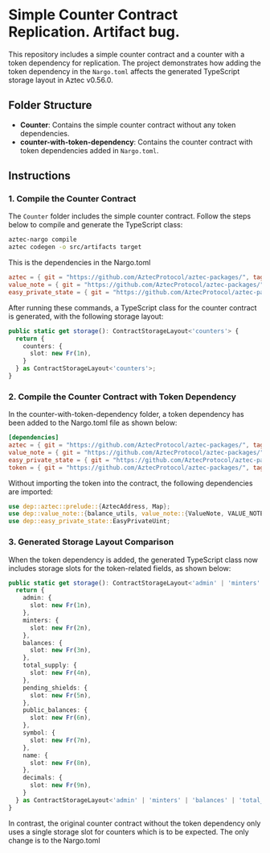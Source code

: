 # Simple Counter Contract Replication. Artifact bug.

This repository includes a simple counter contract and a counter with a token dependency for replication. The project demonstrates how adding the token dependency in the `Nargo.toml` affects the generated TypeScript storage layout in Aztec v0.56.0.

## Folder Structure

- **Counter**: Contains the simple counter contract without any token dependencies.
- **counter-with-token-dependency**: Contains the counter contract with token dependencies added in `Nargo.toml`.

## Instructions

### 1. Compile the Counter Contract

The `Counter` folder includes the simple counter contract. Follow the steps below to compile and generate the TypeScript class:

```bash
aztec-nargo compile
aztec codegen -o src/artifacts target
```
This is the dependencies in the Nargo.toml 

```toml
aztec = { git = "https://github.com/AztecProtocol/aztec-packages/", tag = "aztec-packages-v0.54.0", directory = "noir-projects/aztec-nr/aztec" }
value_note = { git = "https://github.com/AztecProtocol/aztec-packages/", tag = "aztec-packages-v0.54.0", directory = "noir-projects/aztec-nr/value-note" }
easy_private_state = { git = "https://github.com/AztecProtocol/aztec-packages/", tag = "aztec-packages-v0.54.0", directory = "noir-projects/aztec-nr/easy-private-state" }
```

After running these commands, a TypeScript class for the counter contract is generated, with the following storage layout:

```typescript
public static get storage(): ContractStorageLayout<'counters'> {
  return {
    counters: {
      slot: new Fr(1n),
    }
  } as ContractStorageLayout<'counters'>;
}
```

### 2. Compile the Counter Contract with Token Dependency
In the counter-with-token-dependency folder, a token dependency has been added to the Nargo.toml file as shown below:

```toml
[dependencies]
aztec = { git = "https://github.com/AztecProtocol/aztec-packages/", tag = "aztec-packages-v0.54.0", directory = "noir-projects/aztec-nr/aztec" }
value_note = { git = "https://github.com/AztecProtocol/aztec-packages/", tag = "aztec-packages-v0.54.0", directory = "noir-projects/aztec-nr/value-note" }
easy_private_state = { git = "https://github.com/AztecProtocol/aztec-packages/", tag = "aztec-packages-v0.54.0", directory = "noir-projects/aztec-nr/easy-private-state" }
token = { git = "https://github.com/AztecProtocol/aztec-packages/", tag = "aztec-packages-v0.54.0", directory = "noir-projects/noir-contracts/contracts/token_contract" }
```
Without importing the token into the contract, the following dependencies are imported:

```rust
use dep::aztec::prelude::{AztecAddress, Map};
use dep::value_note::{balance_utils, value_note::{ValueNote, VALUE_NOTE_LEN}};
use dep::easy_private_state::EasyPrivateUint;
```

### 3. Generated Storage Layout Comparison
When the token dependency is added, the generated TypeScript class now includes storage slots for the token-related fields, as shown below:

```typescript
public static get storage(): ContractStorageLayout<'admin' | 'minters' | 'balances' | 'total_supply' | 'pending_shields' | 'public_balances' | 'symbol' | 'name' | 'decimals'> {
  return {
    admin: {
      slot: new Fr(1n),
    },
    minters: {
      slot: new Fr(2n),
    },
    balances: {
      slot: new Fr(3n),
    },
    total_supply: {
      slot: new Fr(4n),
    },
    pending_shields: {
      slot: new Fr(5n),
    },
    public_balances: {
      slot: new Fr(6n),
    },
    symbol: {
      slot: new Fr(7n),
    },
    name: {
      slot: new Fr(8n),
    },
    decimals: {
      slot: new Fr(9n),
    }
  } as ContractStorageLayout<'admin' | 'minters' | 'balances' | 'total_supply' | 'pending_shields' | 'public_balances' | 'symbol' | 'name' | 'decimals'>;
}
```

In contrast, the original counter contract without the token dependency only uses a single storage slot for counters which is to be expected.
The only change is to the Nargo.toml


